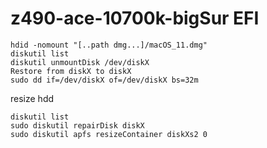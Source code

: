 # z490-ace-10700k-bigSur EFI
```
hdid -nomount "[..path dmg...]/macOS_11.dmg"
diskutil list
diskutil unmountDisk /dev/diskX
Restore from diskX to diskX
sudo dd if=/dev/diskX of=/dev/diskX bs=32m
```


resize hdd
```
diskutil list
sudo diskutil repairDisk diskX
sudo diskutil apfs resizeContainer diskXs2 0
```
